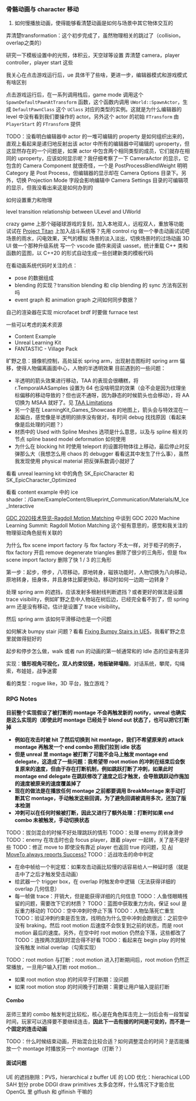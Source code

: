 ### 骨骼动画与 character 移动
1. 如何慢播放动画，使得能够看清楚动画是如何与场景中其它物体交互的

弄清楚transformation：这个初步完成了，虽然物理相关的跳过了（collision，overlap之类的）

研究一下模板设置中的光照，体积云，天空球等设置
弄清楚 camera，player controller，player start 这些

我关心在点击游戏运行后，ue 具体干了些啥，更进一步，编辑器模式和游戏模式有啥区别

点击游戏运行后，在一系列调用栈后，game mode 调用这个 `SpawnDefaultPawnAtTransform` 函数，这个函数内调用 `UWorld::SpawnActor`，生成 `DefaultPawnClass` 这个 `UClass` 对应的类型的实例。这就是为什么编辑器的 level 中没有看到我们要操作的 actor。另外这个 actor 的初始 `FTransform` 由 `PlayerStart` 的 `FTransform` 提供

TODO：没看明白编辑器中 actor 的一堆可编辑的 property 是如何组织出来的，直观上看起来是递归地反射出该 actor 中所有的编辑器中可编辑的 uproperty，但这显然存在的一个问题是，如果 actor 中包含两个相同类型的成员，它们就存在相同的 uproperty，应该如何显示呢？我仔细考察了一下 CameraActor 的显示，它包含的 Camera Component 就很奇怪，一个是 PostProcessBlendWeight 明明 Category 是 Post Process，但编辑器的显示却在 Camera Options 目录下。另外，切换 Projection Mode 字段会影响编辑中 Camera Settings 目录的可编辑项的显示，但我没看出来这是如何办到的

如何设置重力和物理

level transition
relationship between ULevel and UWorld

crazy game 上那个碰碰球游戏的复刻，加入本地双人，远程双人，重放等功能
试试在 [Project Titan](https://www.unrealengine.com/en-US/news/the-project-titan-sample-game-is-now-available-explore-this-huge-open-world) 上加入战斗系统等？先用 control rig 做一个拳击动画试试吧
场景的雨水，闪电效果，天气的模拟
场景的淡入淡出，切换场景时的过场动画
3D UI 做一个那种升级系统
写一个 vscode 插件来阅读 uasset，统计重载 C++ 类和函数的蓝图，以 C++20 的形式自动生成一些创建新类的模板代码

在看动画系统代码时关注的点：
* pose 的数据组成
* blending 的实现？transition blending 和 clip blending 的 sync 方法有区别吗
* event graph 和 animation graph 之间如何同步数据？


自己的渲染器在实现 microfacet brdf 时要做 furnace test

一些可以考虑的美术资源
* Content Example
* Unreal Learning Kit
* FANTASTIC - Village Pack

旷野之息：摄像机控制，高处延长 spring arm，出现射击图标时 spring arm 偏移，使得人物偏离画面中心，人物的半透明效果
目前遇到的一些问题：
* 半透明的箭头效果进行移动，TAA 的表现会很糟糕，将 r.TemporalAASamples 设置为 64 也没啥明显的效果（会不会是因为纹理坐标偏移的移动导致的？但也说不通呀，因为静态的时候箭头也会移动），将 AA 切换为 MSAA 就好了。见 [TAA Limitations](https://forums.unrealengine.com/t/taa-limitations/1853715)
* 另一个是在 LearningKit_Games_Showcase 的地图上，箭头会与特效混在一起偏白，感觉像是半透明的排序没有做对，有时间 debug 找找原因（看起来像是后处理的问题？）
* 材质中的 Used with Spline Meshes 选项是什么意思，以及与 spline 相关的节点 spline based model deformation 如何使用
* 为什么在 blocking hit 时使用 teleport 的设置将物体往上移动，最后停止时反弹那么大（我想怎么用 chaos 的 debugger 看看这其中发生了什么事），虽然我发现使用 physical material 把反弹系数调小就好了

看看 unreal learning kit 中的角色 SK_EpicCharacter 和 SK_EpicCharacter_Optimized 

看看 content example 中的 ice shader：/Game/ExampleContent/Blueprint_Communication/Materials/M_Ice_Interactive

[GDC 2020技术导览-Ragdoll Motion Matching](https://zhuanlan.zhihu.com/p/129009008) 中谈到 GDC 2020 Machine Learning Summit: Ragdoll Motion Matching 这个挺有意思的，感觉和我关注的物理驱动角色挺有关联的

为什么 fbx scene import factory 与 fbx factory 不太一样，对于柜子的例子，fbx factory 开启 remove degenerate triangles 删除了很少的三角形，但是 fbx scene import factory 删除了快 1 / 3 的三角形

第一步：起步，停步，八项移动，原地转身，磁铁功能时，人物切换为八向移动，原地转身，扭身体，并且身体比脚更快动，移动时如何一边跑一边转身？

处理 spring arm 的遮挡，应该发射多根射线判断遮挡？或者更好的做法是设置 trace visibility，例如旷野之息中人物站在树后边，已经完全看不到了，但 spring arm 还是没有移动，估计是设置了 trace visibility。

然后 spring arm 该如何平滑移动也是一个问题

如何解决 bumpy stair 问题？看看 [Fixing Bumpy Stairs in UE5](https://www.youtube.com/watch?v=w-jz1fGJd6g)，我看旷野之息里就做得挺好的

起步和停步怎么做，walk 或者 run 的动画的第一帧通常和的 Idle 态的位姿有差异

实现：**锥形视角可视化，双人约束铰链，地板破碎塌陷**，对话系统，攀爬，勾绳索，布娃娃，战争迷雾

看的类型：rogue like，3D 平台，独立游戏？
### RPG Notes
**目前整个实现假设了被打断的 montage 不会再触发新的 notify，unreal 也确实是这么实现的（即使此时 montage 已经处于 blend out 状态了，也可以把它打断掉**
* **例如在攻击时被 hit 了然后切换到 hit montage，我们不希望原来的 attack montage 再触发一个 end combo 把我们拉到 idle 状态**
* **但是 unreal 里 montage 被打断了可能不会马上触发 montage end delegate，这造成了一些问题：我希望带 root motion 的冲刺在结束后会恢复原来的速度，但由于存在打断机制，例如跳跃打断了冲刺，如果此时 montage end delegate 在跳跃修改了速度之后才触发，会导致跳跃动作施加的速度被原来的速度覆盖掉了**
* **现在的做法是在播放任何 montage 之前都要调用 BreakMontage 来手动打断其它 montage，手动触发这些回调，为了避免回调被调用多次，还加了版本检测**
* **冲刺可以在任何时候被打断，因此又进行了额外处理：打断时如果 end combo 未被触发，手动切换状态**

TODO：拔剑混合的时候不好处理跳跃的情形
TODO：处理 enemy 的转身滑步
TODO：enemy 在攻击时也会 focus player，跟着 player 一起转，关了是不是好些
TODO：修正 move to 即使没有靠近 player 也返回 true 的问题，见 [AI MoveTo always reports Success?](https://forums.unrealengine.com/t/ai-moveto-always-reports-success/478210)
TODO：近战攻击的命中判定
* 在命中帧给一个判定框：如果攻击动画比较慢的话容易给人一种延时感（就是击中了之后才触发受击动画）
* 给武器一个 trigger box，在 overlap 时触发命中逻辑（无法获得详细的 overlap 几何信息）
* 每一帧做 trace：开销大，但是能获得详细的几何信息
TODO：人鱼怪眼睛残留的问题，需要改下它的材质？
TODO：蓝图中获取重力方向，保证 soul 是反重力移动的
TODO：空中冲刺时停止下落
TODO：人物坠落死亡重生
TODO：验证冲刺约束是否生效，找明白为什么空中冲刺会跑很远：之前空中没有 braking，然后 root motion 后速度不会恢复到之前的状态，而是 root motion 最后的速度。另外，在空中时 root motion 仍然会下落，这些都改了
TODO：连按两次跳跃时混合得不好看
TODO：看起来在 begin play 的时候没有触发 initial overlap（勾索实现）

TODO：root motion 与打断：root motion 进入打断期间后，root motion 仍然正常播放，一旦用户输入打断 root motion...
* 如果 root  motion stop 的时间早于打断期：没问题
* 如果 root motion stop 的时间晚于打断期：需要让用户输入提前打断
#### Combo
巫师三里的 combo 触发判定比较松，核心是在角色挥击完上一剑后会有一段暂留时间，玩家可以选择要不要继续连击，**因此下一击衔接的时间是可变的，而不是一个固定的连击动画**

TODO：什么时候结束动画，开始混合比较合适？如何调整混合的时间？是否能播放一个 montage 时播放另一个 montage（打断？）
#### 面试问题
UE 的遮挡剔除：PVS，hierarchical z buffer
UE 的 LOD 优化：hierachical LOD
SAH 划分
probe DDGI
draw primitives 太多会怎样，什么情况下才能合批
OpenGL 里 glflush 和 glfinish 干嘛的
